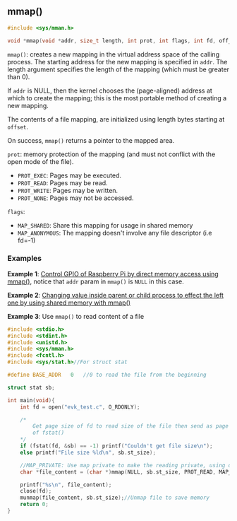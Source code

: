 ## mmap()

```c
#include <sys/mman.h>

void *mmap(void *addr, size_t length, int prot, int flags, int fd, off_t offset);
```

``mmap()``: creates a new mapping in the virtual address space of the calling process. The starting address for the new mapping is specified in ``addr``.  The length argument specifies the length of the mapping (which must be greater than 0).

If ``addr`` is NULL, then the kernel chooses the (page-aligned) address at which to create the mapping; this is the most portable method of creating a new mapping.

The contents of a file mapping, are initialized using length bytes starting at ``offset``.

On success, ``mmap()`` returns a pointer to the mapped area.

``prot``: memory protection of the mapping (and must not conflict with the open mode of the file).

*  ``PROT_EXEC``: Pages may be executed.
* ``PROT_READ``: Pages may be read.
* ``PROT_WRITE``: Pages may be written.
* ``PROT_NONE``: Pages may not be accessed.

``flags``:

* ``MAP_SHARED``: Share this mapping for usage in shared memory
* ``MAP_ANONYMOUS``: The mapping doesn't involve any file descriptor (i.e fd=-1)

### Examples

**Example 1**: [Control GPIO of Raspberry Pi by direct memory access using mmap()](https://github.com/TranPhucVinh/Raspberry-Pi-C/blob/main/Physical%20layer/GPIO/direct_register_access_control_gpio.c), notice that ``addr`` param in ``mmap()`` is ``NULL`` in this case.

**Example 2**: [Changing value inside parent or child process to effect the left one by using shared memory with mmap()](https://github.com/TranPhucVinh/C/blob/master/Physical%20layer/Process/Process%20cloning/Examples.md#changing-variable-value-in-parentchild-process-wont-effect-the-left-one)

**Example 3**: Use ``mmap()`` to read content of a file

```c
#include <stdio.h>
#include <stdint.h>
#include <unistd.h>
#include <sys/mman.h>
#include <fcntl.h>
#include <sys/stat.h>//For struct stat

#define BASE_ADDR   0   //0 to read the file from the beginning

struct stat sb;

int main(void){
    int fd = open("evk_test.c", O_RDONLY);

    /*
        Get page size of fd to read size of the file then send as page size argument 
        of fstat()
    */
    if (fstat(fd, &sb) == -1) printf("Couldn't get file size\n");
    else printf("File size %ld\n", sb.st_size);

    //MAP_PRIVATE: Use map private to make the reading private, using other map value is fine
    char *file_content = (char *)mmap(NULL, sb.st_size, PROT_READ, MAP_PRIVATE, fd, BASE_ADDR);

    printf("%s\n", file_content);
    close(fd);
    munmap(file_content, sb.st_size);//Unmap file to save memory
    return 0;
}
```

